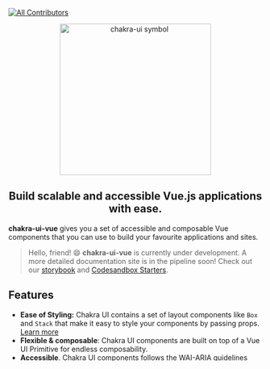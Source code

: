
<!-- ALL-CONTRIBUTORS-BADGE:START - Do not remove or modify this section -->
[![All Contributors](https://img.shields.io/badge/all_contributors-3-orange.svg?style=flat-square)](#contributors-)
<!-- ALL-CONTRIBUTORS-BADGE:END -->

<p align="center">
  <a href="https://github.com/chakra-ui/chakra-ui-vue">
    <img src="https://res.cloudinary.com/xtellar/image/upload/v1584203487/chakra-ui/chakra-ui-vue.png" alt="chakra-ui symbol" width="300" />
  </a>
</p>

<h2 align="center">Build scalable and accessible Vue.js applications with ease.</h2>

**chakra-ui-vue** gives you a set of accessible and composable Vue components that you can use to build your favourite applications and sites.

> Hello, friend! 😄
> **chakra-ui-vue** is currently under development. A more detailed documentation site is in the pipeline soon! Check out our [storybook]() and [Codesandbox Starters]().

## Features

- **Ease of Styling:** Chakra UI contains a set of layout components like `Box` and
  `Stack` that make it easy to style your components by passing props.
  [Learn more](https://chakra-ui.com/style-props)
- **Flexible & composable**: Chakra UI components are built on top of a Vue UI Primitive for endless composability.
- **Accessible**. Chakra UI components follows the WAI-ARIA guidelines
  specifications and have the right `aria-*` attributes.
- **Dark Mode 😍**: Most components in Chakra UI are dark mode compatible.

## Installation
```bash
yarn add @chakra-ui/vue emotion
```
or
```bash
npm install @chakra-ui/vue emotion
```

## Usage
**1. Import the Chakra UI plugin in your `main.js` file.**

```js
import Vue from 'vue';
import Chakra from '@chakra-ui/vue'
import App from './App.vue'

Vue.use(Chakra)

new Vue({
  el: '#app',
  render: h => h(App)
}).$mount()

```
**2. Wrap your application inside the Chakra `ThemeProvider`.** We also recommend that you include the `CSSReset` component to normalize all browser styling.

_In `App.vue` file._
```html
<template>
  <ThemeProvider>
    <CSSReset />

    <!--
      Your application code goes here! 😁
    -->

  </ThemeProvider>
</template>

<script>
import { ThemeProvider, CSSReset } from '@chakra-ui/core'

export default {
  name: 'App',
  components: {
    ThemeProvider,
    CSSReset
  }
}
</script>
```
If you'd like to toggle your app between dark and light mode, you can also wrap your application inside the `ColorModeProvider` component.

**3. Hurray!🎉 Now the fun can begin**. You can start using components like so:
```html
<template>
  <ThemeProvider>
    <CSSReset />

    <!--
      Your application code goes here! 😁
    -->
    <Button variantColor="blue">
      Chakra consumed ⚡️
    </Button>
  </ThemeProvider>
</template>

<script>
import {
  ThemeProvider,
  CSSReset,
  Button
} from '@chakra-ui/core'

export default {
  name: 'App',
  components: {
    ThemeProvider,
    CSSReset,
    Button
  }
}
</script>
```

### Browse All Components
You can also view all developed components in Storybook!

<a href="https://chakra-ui-vue.netlify.com" target="_blank"><h3>🔖 View Storybook</h3></a>


### Development:
```bash
yarn install
yarn bootstrap
yarn dev
```

#### Project TODOs:
- [ ] Documentation site (Ongoing)
- [ ] Set up type system for plugin & components export with Typescript


## Contributors ✨

Thanks goes to these wonderful people ([emoji key](https://allcontributors.org/docs/en/emoji-key)):

<!-- ALL-CONTRIBUTORS-LIST:START - Do not remove or modify this section -->
<!-- prettier-ignore-start -->
<!-- markdownlint-disable -->
<table>
  <tr>
    <td align="center"><a href="https://jbakebwa.dev"><img src="https://avatars2.githubusercontent.com/u/21237954?v=4" width="100px;" alt=""/><br /><sub><b>Jonathan Bakebwa</b></sub></a><br /><a href="https://github.com/codebender828/kiwi-ui/commits?author=codebender828" title="Code">💻</a> <a href="https://github.com/codebender828/kiwi-ui/commits?author=codebender828" title="Tests">⚠️</a> <a href="https://github.com/codebender828/kiwi-ui/commits?author=codebender828" title="Documentation">📖</a></td>
    <td align="center"><a href="http://twitter.com/imesutkoca"><img src="https://avatars2.githubusercontent.com/u/342666?v=4" width="100px;" alt=""/><br /><sub><b>Mesut</b></sub></a><br /><a href="https://github.com/codebender828/kiwi-ui/commits?author=koca" title="Code">💻</a> <a href="https://github.com/codebender828/kiwi-ui/commits?author=koca" title="Tests">⚠️</a></td>
    <td align="center"><a href="http://bit.ly/becomeworldclass"><img src="https://avatars0.githubusercontent.com/u/24433274?v=4" width="100px;" alt=""/><br /><sub><b>Omereshone Kelvin Oghenerhoro</b></sub></a><br /><a href="https://github.com/codebender828/kiwi-ui/commits?author=DominusKelvin" title="Documentation">📖</a></td>
  </tr>
</table>

<!-- markdownlint-enable -->
<!-- prettier-ignore-end -->
<!-- ALL-CONTRIBUTORS-LIST:END -->

This project follows the [all-contributors](https://github.com/all-contributors/all-contributors) specification. Contributions of any kind welcome!
